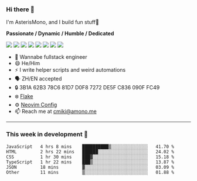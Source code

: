 ### Hi there 👋

I'm AsterisMono, and I build fun stuff🤣

**Passionate / Dynamic / Humble / Dedicated**

![](https://img.shields.io/badge/NeoVim-%2357A143.svg?&style=for-the-badge&logo=neovim&logoColor=white)
![](https://img.shields.io/badge/TypeScript-007ACC?style=for-the-badge&logo=typescript&logoColor=white)
![](https://img.shields.io/badge/React-20232A?style=for-the-badge&logo=react&logoColor=61DAFB)
![](https://img.shields.io/badge/Node.js-339933?style=for-the-badge&logo=nodedotjs&logoColor=white)
![](https://img.shields.io/badge/Python-FFD43B?style=for-the-badge&logo=python&logoColor=blue)
![](https://img.shields.io/badge/Fedora-294172?style=for-the-badge&logo=fedora&logoColor=white)
![](https://img.shields.io/badge/NixOS-5277C3?style=for-the-badge&logo=nixos&logoColor=white)
![](https://img.shields.io/badge/matrix-000000?style=for-the-badge&logo=Matrix&logoColor=white)

- 🌱 Wannabe fullstack engineer
- 😄 He/Him
- ⚡ I write helper scripts and weird automations
- 🗣️ ZH/EN accepted
- 🔒 3B1A 62B3 78C6 81D7 D0F8 7272 DE5F C836 090F FC49
- ❄️ [Flake](https://github.com/AsterisMono/flake)
- ⚙️ [Neovim Config](https://github.com/AsterisMono/nvim-config)
- 📫 Reach me at cmiki@amono.me

------

### This week in development 🚀

<!--START_SECTION:waka-->

```text
JavaScript   4 hrs 8 mins    ██████████▒░░░░░░░░░░░░░░   41.70 %
HTML         2 hrs 22 mins   ██████░░░░░░░░░░░░░░░░░░░   24.02 %
CSS          1 hr 30 mins    ███▓░░░░░░░░░░░░░░░░░░░░░   15.18 %
TypeScript   1 hr 22 mins    ███▒░░░░░░░░░░░░░░░░░░░░░   13.87 %
JSON         18 mins         ▓░░░░░░░░░░░░░░░░░░░░░░░░   03.09 %
Other        11 mins         ▒░░░░░░░░░░░░░░░░░░░░░░░░   01.88 %
```

<!--END_SECTION:waka-->
